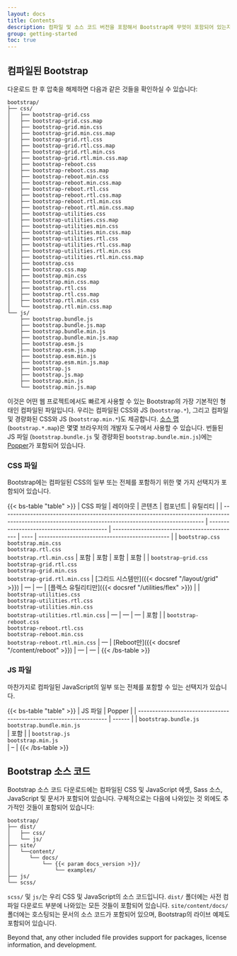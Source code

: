 ```yaml
---
layout: docs
title: Contents
description: 컴파일 및 소스 코드 버전을 포함해서 Bootstrap에 무엇이 포함되어 있는지 알아보세요.
group: getting-started
toc: true
---
```


## 컴파일된 Bootstrap

다운로드 한 후 압축을 해제하면 다음과 같은 것들을 확인하실 수 있습니다:

<!-- NOTE: This info is intentionally duplicated in the README. Copy any changes made here over to the README too, but be sure to keep in mind to add the `dist` folder. -->

```text
bootstrap/
├── css/
│   ├── bootstrap-grid.css
│   ├── bootstrap-grid.css.map
│   ├── bootstrap-grid.min.css
│   ├── bootstrap-grid.min.css.map
│   ├── bootstrap-grid.rtl.css
│   ├── bootstrap-grid.rtl.css.map
│   ├── bootstrap-grid.rtl.min.css
│   ├── bootstrap-grid.rtl.min.css.map
│   ├── bootstrap-reboot.css
│   ├── bootstrap-reboot.css.map
│   ├── bootstrap-reboot.min.css
│   ├── bootstrap-reboot.min.css.map
│   ├── bootstrap-reboot.rtl.css
│   ├── bootstrap-reboot.rtl.css.map
│   ├── bootstrap-reboot.rtl.min.css
│   ├── bootstrap-reboot.rtl.min.css.map
│   ├── bootstrap-utilities.css
│   ├── bootstrap-utilities.css.map
│   ├── bootstrap-utilities.min.css
│   ├── bootstrap-utilities.min.css.map
│   ├── bootstrap-utilities.rtl.css
│   ├── bootstrap-utilities.rtl.css.map
│   ├── bootstrap-utilities.rtl.min.css
│   ├── bootstrap-utilities.rtl.min.css.map
│   ├── bootstrap.css
│   ├── bootstrap.css.map
│   ├── bootstrap.min.css
│   ├── bootstrap.min.css.map
│   ├── bootstrap.rtl.css
│   ├── bootstrap.rtl.css.map
│   ├── bootstrap.rtl.min.css
│   └── bootstrap.rtl.min.css.map
└── js/
    ├── bootstrap.bundle.js
    ├── bootstrap.bundle.js.map
    ├── bootstrap.bundle.min.js
    ├── bootstrap.bundle.min.js.map
    ├── bootstrap.esm.js
    ├── bootstrap.esm.js.map
    ├── bootstrap.esm.min.js
    ├── bootstrap.esm.min.js.map
    ├── bootstrap.js
    ├── bootstrap.js.map
    ├── bootstrap.min.js
    └── bootstrap.min.js.map
```

이것은 어떤 웹 프로젝트에서도 빠르게 사용할 수 있는 Bootstrap의 가장 기본적인 형태인 컴파일된 파일입니다. 우리는 컴파일된 CSS와 JS (`bootstrap.*`), 그리고 컴파일 및 경량화된 CSS와 JS (`bootstrap.min.*`)도 제공합니다. [소스 맵](https://developers.google.com/web/tools/chrome-devtools/javascript/source-maps) (`bootstrap.*.map`)은 몇몇 브라우저의 개발자 도구에서 사용할 수 있습니다. 번들된 JS 파일 (`bootstrap.bundle.js` 및 경량화된 `bootstrap.bundle.min.js`)에는 [Popper](https://popper.js.org/)가 포함되어 있습니다.

### CSS 파일

Bootstrap에는 컴파일된 CSS의 일부 또는 전체를 포함하기 위한 몇 가지 선택지가 포함되어 있습니다.

{{< bs-table "table" >}}
| CSS 파일                                                                                                                                                | 레이아웃                                       | 콘텐츠                                          | 컴포넌트 | 유틸리티                                           |
| ----------------------------------------------------------------------------------------------------------------------------------------------------- | ------------------------------------------ | -------------------------------------------- | ---- | ---------------------------------------------- |
| `bootstrap.css`<br> `bootstrap.min.css`<br> `bootstrap.rtl.css`<br> `bootstrap.rtl.min.css`                                         | 포함                                         | 포함                                           | 포함   | 포함                                             |
| `bootstrap-grid.css`<br> `bootstrap-grid.rtl.css`<br> `bootstrap-grid.min.css`<br> `bootstrap-grid.rtl.min.css`                     | [그리드 시스템만]({{< docsref "/layout/grid" >}}) | —                                            | —    | [플렉스 유틸리티만]({{< docsref "/utilities/flex" >}}) |
| `bootstrap-utilities.css`<br> `bootstrap-utilities.rtl.css`<br> `bootstrap-utilities.min.css`<br> `bootstrap-utilities.rtl.min.css` | —                                          | —                                            | —    | 포함                                             |
| `bootstrap-reboot.css`<br> `bootstrap-reboot.rtl.css`<br> `bootstrap-reboot.min.css`<br> `bootstrap-reboot.rtl.min.css`             | —                                          | [Reboot만]({{< docsref "/content/reboot" >}}) | —    | —                                              |
{{< /bs-table >}}

### JS 파일

마찬가지로 컴파일된 JavaScript의 일부 또는 전체를 포함할 수 있는 선택지가 있습니다.

{{< bs-table "table" >}}
| JS 파일                                                               | Popper |
| ------------------------------------------------------------------- | ------ |
| `bootstrap.bundle.js`<br> `bootstrap.bundle.min.js`<br> | 포함     |
| `bootstrap.js`<br> `bootstrap.min.js`<br>               | –      |
{{< /bs-table >}}

## Bootstrap 소스 코드

Bootstrap 소스 코드 다운로드에는 컴파일된 CSS 및 JavaScript 에셋, Sass 소스, JavaScript 및 문서가 포함되어 있습니다. 구체적으로는 다음에 나와있는 것 외에도 추가적인 것들이 포함되어 있습니다:

```text
bootstrap/
├── dist/
│   ├── css/
│   └── js/
├── site/
│   └──content/
│      └── docs/
│          └── {{< param docs_version >}}/
│              └── examples/
├── js/
└── scss/
```

`scss/` 및 `js/`는 우리 CSS 및 JavaScript의 소스 코드입니다. `dist/` 폴더에는 사전 컴파일 다운로드 부분에 나와있는 모든 것들이 포함되어 있습니다. `site/content/docs/` 폴더에는 호스팅되는 문서의 소스 코드가 포함되어 있으며, Bootstrap의 라이브 예제도 포함되어 있습니다.

Beyond that, any other included file provides support for packages, license information, and development.

